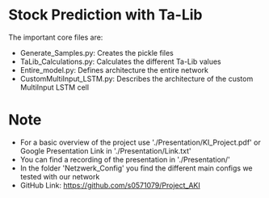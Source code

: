 # Stock Prediction with Ta-Lib
The important core files are:
- Generate_Samples.py: Creates the pickle files
- TaLib_Calculations.py: Calculates the different Ta-Lib values
- Entire_model.py: Defines architecture the entire network
- CustomMultiInput_LSTM.py: Describes the architecture of the custom MultiInput LSTM cell

# Note
- For a basic overview of the project use './Presentation/KI_Project.pdf' or Google Presentation Link in './Presentation/Link.txt'
- You can find a recording of the presentation in './Presentation/'
- In the folder 'Netzwerk_Config' you find the different main configs we tested with our network
- GitHub Link: https://github.com/s0571079/Project_AKI
